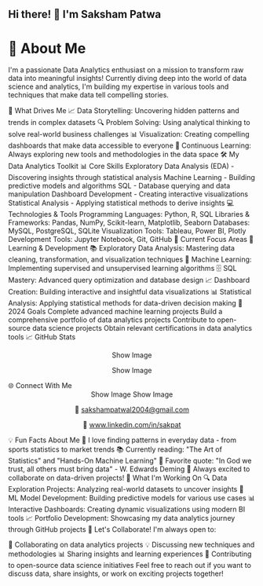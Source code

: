 ## Hi there! 👋 I'm Saksham Patwa

# 🎯 About Me
  I'm a passionate Data Analytics enthusiast on a mission to transform raw data into meaningful insights! Currently diving deep into the world of data science and analytics, I'm building my expertise in various tools and techniques that make data tell compelling stories.

🌟 What Drives Me
📈 Data Storytelling: Uncovering hidden patterns and trends in complex datasets
🔍 Problem Solving: Using analytical thinking to solve real-world business challenges
📊 Visualization: Creating compelling dashboards that make data accessible to everyone
🎯 Continuous Learning: Always exploring new tools and methodologies in the data space
🛠️ My Data Analytics Toolkit
📊 Core Skills
Exploratory Data Analysis (EDA) - Discovering insights through statistical analysis
Machine Learning - Building predictive models and algorithms
SQL - Database querying and data manipulation
Dashboard Development - Creating interactive visualizations
Statistical Analysis - Applying statistical methods to derive insights
💻 Technologies & Tools
Programming Languages: Python, R, SQL
Libraries & Frameworks: Pandas, NumPy, Scikit-learn, Matplotlib, Seaborn
Databases: MySQL, PostgreSQL, SQLite
Visualization Tools: Tableau, Power BI, Plotly
Development Tools: Jupyter Notebook, Git, GitHub
🚀 Current Focus Areas
🔬 Learning & Development
📚 Exploratory Data Analysis: Mastering data cleaning, transformation, and visualization techniques
🤖 Machine Learning: Implementing supervised and unsupervised learning algorithms
🗄️ SQL Mastery: Advanced query optimization and database design
📈 Dashboard Creation: Building interactive and insightful data visualizations
📊 Statistical Analysis: Applying statistical methods for data-driven decision making
🎯 2024 Goals
Complete advanced machine learning projects
Build a comprehensive portfolio of data analytics projects
Contribute to open-source data science projects
Obtain relevant certifications in data analytics tools
📈 GitHub Stats
<div align="center">
Show Image

Show Image

</div>
🌐 Connect With Me
<div align="center">
Show Image
Show Image

📧 sakshampatwal2004@gmail.com

🔗 www.linkedin.com/in/sakpat

</div>
💡 Fun Facts About Me
🎲 I love finding patterns in everyday data - from sports statistics to market trends
📚 Currently reading: "The Art of Statistics" and "Hands-On Machine Learning"
🎯 Favorite quote: "In God we trust, all others must bring data" - W. Edwards Deming
🌟 Always excited to collaborate on data-driven projects!
🔭 What I'm Working On
🔍 Data Exploration Projects: Analyzing real-world datasets to uncover insights
🤖 ML Model Development: Building predictive models for various use cases
📊 Interactive Dashboards: Creating dynamic visualizations using modern BI tools
📈 Portfolio Development: Showcasing my data analytics journey through GitHub projects
🎪 Let's Collaborate!
I'm always open to:

🤝 Collaborating on data analytics projects
💡 Discussing new techniques and methodologies
📊 Sharing insights and learning experiences
🚀 Contributing to open-source data science initiatives
Feel free to reach out if you want to discuss data, share insights, or work on exciting projects together!



